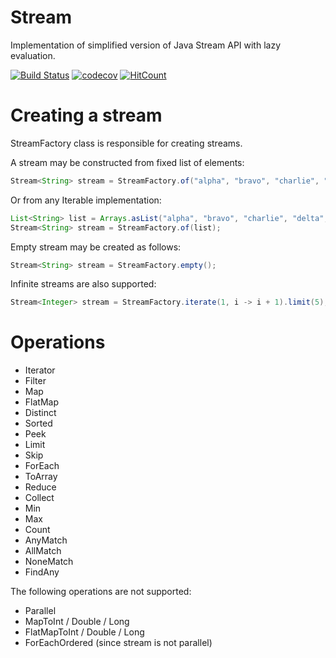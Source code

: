 # Stream
Implementation of simplified version of Java Stream API with lazy evaluation.

[![Build Status](https://travis-ci.org/riguron/Stream.svg?branch=master)](https://travis-ci.org/riguron/Stream)
[![codecov](https://codecov.io/gh/riguron/Stream/branch/master/graph/badge.svg)](https://codecov.io/gh/riguron/Stream)
[![HitCount](http://hits.dwyl.io/riguron/Stream.svg)](http://hits.dwyl.io/riguron/Stream)

# Creating a stream

StreamFactory class is responsible for creating streams. 

A stream may be constructed from fixed list of elements:

```java
Stream<String> stream = StreamFactory.of("alpha", "bravo", "charlie", "delta", "echo");
```

Or from any Iterable implementation:

```java
List<String> list = Arrays.asList("alpha", "bravo", "charlie", "delta", "echo");
Stream<String> stream = StreamFactory.of(list);
```

Empty stream may be created as follows:

```java
Stream<String> stream = StreamFactory.empty();
```

Infinite streams are also supported:

```java
Stream<Integer> stream = StreamFactory.iterate(1, i -> i + 1).limit(5);
```

# Operations

- Iterator
- Filter
- Map
- FlatMap
- Distinct
- Sorted
- Peek
- Limit
- Skip
- ForEach
- ToArray
- Reduce
- Collect
- Min
- Max
- Count
- AnyMatch
- AllMatch
- NoneMatch
- FindAny 

The following operations are not supported:

- Parallel
- MapToInt / Double / Long
- FlatMapToInt / Double / Long
- ForEachOrdered (since stream is not parallel)
